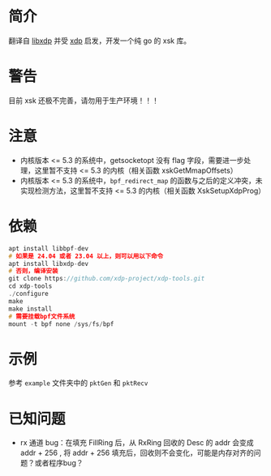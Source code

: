 # 简介
翻译自 [libxdp](https://github.com/xdp-project/xdp-tools/tree/f5501b1d9fa923858cdf7500d332e9295452984b) 并受 [xdp](https://github.com/asavie/xdp) 启发，开发一个纯 go 的 xsk 库。

# 警告

目前 xsk 还极不完善，请勿用于生产环境！！！

# 注意

- 内核版本 <= 5.3 的系统中，getsocketopt 没有 flag 字段，需要进一步处理，这里暂不支持 <= 5.3 的内核（相关函数 xskGetMmapOffsets）
- 内核版本 <= 5.3 的系统中，`bpf_redirect_map` 的函数与之后的定义冲突，未实现检测方法，这里暂不支持 <= 5.3 的内核（相关函数 XskSetupXdpProg）

# 依赖
```c
apt install libbpf-dev
# 如果是 24.04 或者 23.04 以上，则可以用以下命令
apt install libxdp-dev
# 否则，编译安装
git clone https://github.com/xdp-project/xdp-tools.git
cd xdp-tools
./configure
make
make install
# 需要挂载bpf文件系统
mount -t bpf none /sys/fs/bpf
```

# 示例

参考 `example` 文件夹中的 `pktGen` 和 `pktRecv`

# 已知问题

- rx 通道 bug：在填充 FillRing 后，从 RxRing 回收的 Desc 的 addr 会变成 addr + 256 , 将 addr + 256 填充后，回收则不会变化，可能是内存对齐的问题？或者程序bug？
